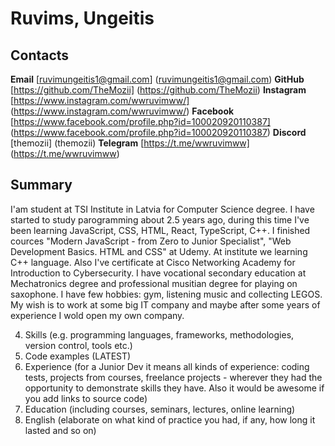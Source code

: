 # Ruvims, Ungeitis

## Contacts

**Email** [ruvimungeitis1@gmail.com] (ruvimungeitis1@gmail.com)
**GitHub** [https://github.com/TheMozii] (https://github.com/TheMozii)
**Instagram** [https://www.instagram.com/wwruvimww/] (https://www.instagram.com/wwruvimww/)
**Facebook** [https://www.facebook.com/profile.php?id=100020920110387] (https://www.facebook.com/profile.php?id=100020920110387)
**Discord** [themozii] (themozii)
**Telegram** [https://t.me/wwruvimww] (https://t.me/wwruvimww)

## Summary

I'am student at TSI Institute in Latvia for Computer Science degree. I have started to study parogramming about 2.5 years ago, during this time I've been learning JavaScript, CSS, HTML, React, TypeScript, C++. I finished cources "Modern JavaScript - from Zero to Junior Specialist", "Web Development Basics. HTML and CSS" at Udemy. At institute we learning C++ language. Also I've certificate at Cisco Networking Academy for Introduction to Cybersecurity.
I have vocational secondary education at Mechatronics degree and professional musitian degree for playing on saxophone.
I have few hobbies: gym, listening music and collecting LEGOS.
My wish is to work at some big IT company and maybe after some years of experience I wold open my own company.

4. Skills (e.g. programming languages, frameworks, methodologies, version control, tools etc.)
5. Code examples (LATEST)
6. Experience (for a Junior Dev it means all kinds of experience: coding tests, projects from courses,
freelance projects - wherever they had the opportunity to demonstrate skills they have.
Also it would be awesome if you add links to source code)
7. Education (including courses, seminars, lectures, online learning)
8. English (elaborate on what kind of practice you had, if any, how long it lasted and so on)